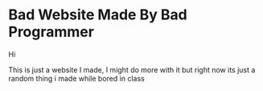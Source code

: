 # Bad Website Made By Bad Programmer
Hi

This is just a website I made,
I might do more with it but right now its just a random thing i made while bored in class
